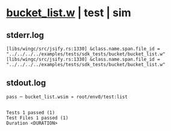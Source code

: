 # [bucket_list.w](../../../../../../examples/tests/sdk_tests/bucket/bucket_list.w) | test | sim

## stderr.log
```log
[libs/wingc/src/jsify.rs:1330] &class.name.span.file_id = "../../../../examples/tests/sdk_tests/bucket/bucket_list.w"
[libs/wingc/src/jsify.rs:1330] &class.name.span.file_id = "../../../../examples/tests/sdk_tests/bucket/bucket_list.w"
```

## stdout.log
```log
pass ─ bucket_list.wsim » root/env0/test:list
 
 
Tests 1 passed (1)
Test Files 1 passed (1)
Duration <DURATION>
```

